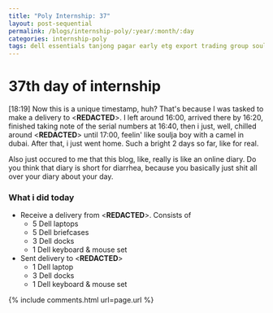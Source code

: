 ```yaml
---
title: "Poly Internship: 37"
layout: post-sequential
permalink: /blogs/internship-poly/:year/:month/:day
categories: internship-poly
tags: dell essentials tanjong pagar early etg export trading group soulja boy camel dubai turn up diary online dock docks 
---
```

# 37th day of internship

<span class="timestamp">[18:19]</span> Now this is a unique timestamp, huh? That's because I was tasked to make a delivery to <span class="disable-selection" ondblclick="this.innerHTML='Export Trading Group'">&lt;<b>REDACTED</b>&gt;</span>. I left around <span class="timestamp">16:00</span>, arrived there by <span class="timestamp">16:20</span>, finished taking note of the serial numbers at <span class="timestamp">16:40</span>, then i just, well, chilled around <span class="disable-selection" ondblclick="this.innerHTML='Tanjong Pagar'">&lt;<b>REDACTED</b>&gt;</span> until <span class="timestamp">17:00</span>, feelin' like soulja boy with a camel in dubai. After that, i just went home. Such a bright 2 days so far, like for real.

Also just occured to me that this blog, like, really is like an online diary. Do you think that diary is short for diarrhea, because you basically just shit all over your diary about your day.

### What i did today
* Receive a delivery from <span class="disable-selection" ondblclick="this.innerHTML='Ingram Micro'">&lt;<b>REDACTED</b>&gt;</span>. Consists of
    * 5 Dell laptops
    * 5 Dell briefcases
    * 3 Dell docks
    * 1 Dell keyboard & mouse set
* Sent delivery to <span class="disable-selection" ondblclick="this.innerHTML='Export Trading Group'">&lt;<b>REDACTED</b>&gt;</span>
    * 1 Dell laptop
    * 3 Dell docks
    * 1 Dell keyboard & mouse set


{% include comments.html url=page.url %}
